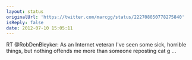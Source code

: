 ```yaml
---
layout: status
originalUrl: 'https://twitter.com/marcgg/status/222708050778275840'
isReply: false
date: 2012-07-10 15:05:11
---
```


RT @RobDenBleyker: As an Internet veteran I've seen some sick, horrible things, but nothing offends me more than someone reposting cat g ...
